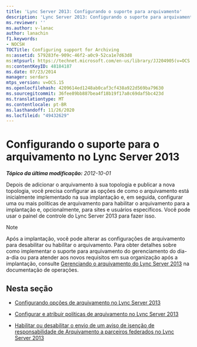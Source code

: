 ```yaml
---
title: 'Lync Server 2013: Configurando o suporte para arquivamento'
description: 'Lync Server 2013: Configurando o suporte para arquivamento.'
ms.reviewer: ''
ms.author: v-lanac
author: lanachin
f1.keywords:
- NOCSH
TOCTitle: Configuring support for Archiving
ms:assetid: 579283fe-909c-46f2-a0c9-52ca1e7d63d8
ms:mtpsurl: https://technet.microsoft.com/en-us/library/JJ204905(v=OCS.15)
ms:contentKeyID: 48184187
ms.date: 07/23/2014
manager: serdars
mtps_version: v=OCS.15
ms.openlocfilehash: 4209614ed1248ab0caf3cf438a922d569ba79630
ms.sourcegitcommit: 36fee89bb887bea4f18b19f17a8c69daf5bc423d
ms.translationtype: MT
ms.contentlocale: pt-BR
ms.lasthandoff: 11/26/2020
ms.locfileid: "49432629"
---
```

# <a name="configuring-support-for-archiving-in-lync-server-2013"></a>Configurando o suporte para o arquivamento no Lync Server 2013

<div data-xmlns="http://www.w3.org/1999/xhtml">

<div class="topic" data-xmlns="http://www.w3.org/1999/xhtml" data-msxsl="urn:schemas-microsoft-com:xslt" data-cs="https://msdn.microsoft.com/">

<div data-asp="https://msdn2.microsoft.com/asp">



</div>

<div id="mainSection">

<div id="mainBody">

<span> </span>

_**Tópico da última modificação:** 2012-10-01_

Depois de adicionar o arquivamento à sua topologia e publicar a nova topologia, você precisa configurar as opções de como o arquivamento está inicialmente implementado na sua implantação e, em seguida, configurar uma ou mais políticas de arquivamento para habilitar o arquivamento para a implantação e, opcionalmente, para sites e usuários específicos. Você pode usar o painel de controle do Lync Server 2013 para fazer isso.

<div>


> [!NOTE]  
> Após a implantação, você pode alterar as configurações de arquivamento para desabilitar ou habilitar o arquivamento. Para obter detalhes sobre como implementar o suporte para arquivamento do gerenciamento do dia-a-dia ou para atender aos novos requisitos em sua organização após a implantação, consulte <A href="lync-server-2013-managing-archiving.md">Gerenciando o arquivamento do Lync Server 2013</A> na documentação de operações.



</div>

<div>

## <a name="in-this-section"></a>Nesta seção

  - [Configurando opções de arquivamento no Lync Server 2013](lync-server-2013-configuring-archiving-options.md)

  - [Configurar e atribuir políticas de arquivamento no Lync Server 2013](lync-server-2013-configuring-and-assigning-archiving-policies.md)

  - [Habilitar ou desabilitar o envio de um aviso de isenção de responsabilidade de Arquivamento a parceiros federados no Lync Server 2013](lync-server-2013-enable-or-disable-sending-an-archiving-disclaimer-to-federated-partners.md)

</div>

</div>

<span> </span>

</div>

</div>

</div>

